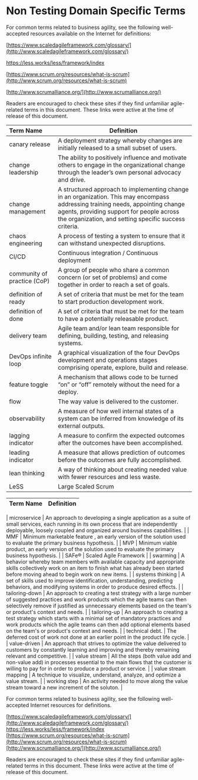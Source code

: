 # Non Testing Domain Specific Terms

For common terms related to business agility, see the following well-accepted resources available on the Internet for definitions:

[https://www.scaledagileframework.com/glossary/](http://www.scaledagileframework.com/glossary/)

https://less.works/less/framework/index

[https://www.scrum.org/resources/what-is-scrum](http://www.scrum.org/resources/what-is-scrum)

[http://www.scrumalliance.org/](http://www.scrumalliance.org/)

Readers are encouraged to check these sites if they find unfamiliar agile-related terms in this document. These links were active at the time of release of this document.

| Term Name        | Definition   |
|:---------------- |--------------|
| canary release   | A deployment strategy whereby changes are initially released to a small subset of users. |
| change leadership| The ability to positively influence and motivate others to engage in the organizational change through the leader’s own personal advocacy and drive.  |
| change management| A structured approach to implementing change in an organization. This may encompass addressing training needs, appointing change agents, providing support for people across the organization, and setting specific success criteria.|
| chaos engineering| A process of testing a system to ensure that it can withstand unexpected disruptions. |
| CI/CD | Continuous integration / Continuous deployment |
| community of practice (CoP) | A group of people who share a common concern (or set of problems) and come together in order to reach a set of goals. |
| definition of ready         | A set of criteria that must be met for the team to start production development work.|
| definition of done          | A set of criteria that must be met for the team to have a potentially releasable product. |
| delivery team    | Agile team and/or lean team responsible for defining, building, testing, and releasing systems. |
| DevOps infinite loop        | A graphical visualization of the four DevOps development and operations stages comprising operate, explore, build and release.         |
| feature toggle   | A mechanism that allows code to be turned “on” or “off” remotely without the need for a deploy.  |
| flow  | The way value is delivered to the customer.   |
| observability    | A measure of how well internal states of a system can be inferred from knowledge of its external outputs. |
| lagging indicator| A measure to confirm the expected outcomes after the outcomes have been accomplished. |
| leading indicator| A measure that allows prediction of outcomes before the outcomes are fully accomplished. |
| lean thinking    | A way of thinking about creating needed value with fewer resources and less waste. |
| LeSS  | Large Scaled Scrum      |

| Term Name        | Definition   |
|:---------------- |--------------|

| microservice     | An approach to developing a single application as a suite of small services, each running in its own process that are independently deployable, loosely coupled and organized around business capabilities. |
| MMF   | Minimum marketable feature , an early version of the solution used to evaluate the primary business hypothesis. |
| MVP   | Minimum viable product, an early version of the solution used to evaluate the primary business hypothesis. |
| SAFe® | Scaled Agile Framework  |
| swarming         | A behavior whereby team members with available capacity and appropriate skills collectively work on an item to finish what has already been started before moving ahead to begin work on new items. |
| systems thinking | A set of skills used to improve identification, understanding, predicting behaviors, and modifying systems in order to produce desired effects.   |
| tailoring-down   | An approach to creating a test strategy with a large number of suggested practices and work products which the agile teams can then selectively remove if justified as unnecessary elements based on the team's or product's context and needs. |
| tailoring-up     | An approach to creating a test strategy which starts with a minimal set of mandatory practices and work products which the agile teams can then add optional elements based on the team's or product's context and needs. |
| technical debt.  | The deferred cost of work not done at an earlier point in the product life cycle. |
| value-driven     | An approach that strives to optimize the value delivered to customers by constantly learning and improving and thereby remaining relevant and competitive. |
| value stream     | All the steps (both value add and non-value add) in processes essential to the main flows that the customer is willing to pay for in order to produce a product or service. |
| value stream mapping        | A technique to visualize, understand, analyze, and optimize a value stream. |
| working step     | An activity needed to move along the value stream toward a new increment of the soluton. |

For common terms related to business agility, see the following well-accepted Internet resources for definitions.

[https://www.scaledagileframework.com/glossary/](http://www.scaledagileframework.com/glossary/) https://less.works/less/framework/index [https://www.scrum.org/resources/what-is-scrum](http://www.scrum.org/resources/what-is-scrum)[http://www.scrumalliance.org/](http://www.scrumalliance.org/)

Readers are encouraged to check these sites if they find unfamiliar agile-related terms in this document. These links were active at the time of release of this document.